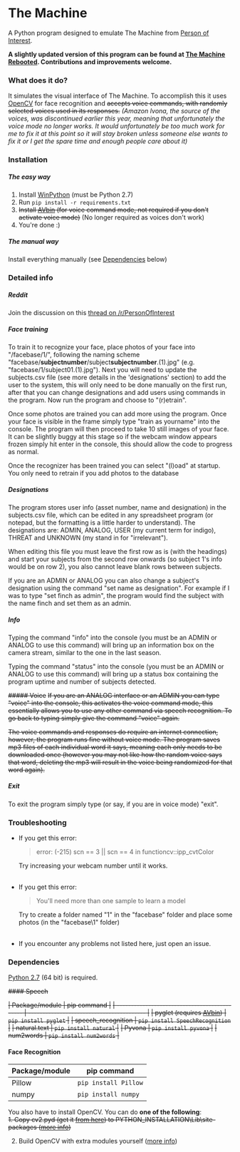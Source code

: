 # The Machine
A Python program designed to emulate The Machine from [Person of Interest](http://www.imdb.com/title/tt1839578/?ref_=nv_sr_1).

**A slightly updated version of this program can be found at [The Machine Rebooted](https://github.com/Jo-Dan/The_Machine_Rebooted). Contributions and improvements welcome.**

### What does it do?
It simulates the visual interface of The Machine. To accomplish this it uses [OpenCV](http://opencv.org/) for face recognition and ~~accepts voice commands, with randomly selected voices used in its responses.~~ *(Amazon Ivona, the source of the voices, was discontinued earlier this year, meaning that unfortunately the voice mode no longer works. It would unfortunately be too much work for me to fix it at this point so it will stay broken unless someone else wants to fix it or I get the spare time and enough people care about it)*

### Installation
##### The easy way
1. Install [WinPython](https://sourceforge.net/projects/winpython/files/)  (must be Python 2.7)
2. Run `pip install -r requirements.txt`  
3. ~~Install [AVbin](http://avbin.github.io/) (for voice command mode, not required if you don't activate voice mode)~~ (No longer required as voices don't work)
4. You're done :)  

##### The manual way
Install everything manually (see [Dependencies](https://github.com/Jo-Dan/The-Machine/blob/master/README.md#dependencies) below)

### Detailed info
##### Reddit
Join the discussion on this [thread on /r/PersonOfInterest](https://www.reddit.com/r/PersonOfInterest/comments/4suknb/the_machine_program_python/)

##### Face training
To train it to recognize your face, place photos of your face into "/facebase/1/", following the naming scheme "facebase/**subjectnumber**/subject**subjectnumber**.(1).jpg" (e.g. "facebase/1/subject01.(1).jpg"). Next you will need to update the subjects.csv file (see more details in the 'designations' section) to add the user to the system, this will only need to be done manually on the first run, after that you can change designations and add users using commands in the program. 
 Now run the program and choose to "(r)etrain". 

Once some photos are trained you can add more using the program. Once your face is visible in the frame simply type "train as yourname" into the console. The program will then proceed to take 10 still images of your face. It can be slightly buggy at this stage so if the webcam window appears frozen simply hit enter in the console, this should allow the code to progress as normal.

Once the recognizer has been trained you can select "(l)oad" at startup. You only need to retrain if you add photos to the database

##### Designations
The program stores user info (asset number, name and designation) in the subjects.csv file, which can be edited in any spreadsheet program (or notepad, but the formatting is a little harder to understand). The designations are: ADMIN, ANALOG, USER (my current term for indigo), THREAT and UNKNOWN (my stand in for "irrelevant").

When editing this file you must leave the first row as is (with the headings) and start your subjects from the second row onwards (so subject 1's info would be on row 2), you also cannot leave blank rows between subjects. 

If you are an ADMIN or ANALOG you can also change a subject's designation using the command "set name as designation". For example if I was to type "set finch as admin", the program would find the subject with the name finch and set them as an admin.

##### Info
Typing the command "info" into the console (you must be an ADMIN or ANALOG to use this command) will bring up an information box on the camera stream, similar to the one in the last season.

Typing the command "status" into the console (you must be an ADMIN or ANALOG to use this command) will bring up a status box containing the program uptime and number of subjects detected.

~~##### Voice~~
~~If you are an ANALOG interface or an ADMIN you can type "voice" into the console, this activates the voice command mode, this essentially allows you to use any other command via speech recognition. To go back to typing simply give the command "voice" again.~~

~~The voice commands and responses do require an internet connection, however, the program runs fine without voice mode. The program saves mp3 files of each individual word it says, meaning each only needs to be downloaded once (however you may not like how the random voice says that word, deleting the mp3 will result in the voice being randomized for that word again).~~

##### Exit
To exit the program simply type (or say, if you are in voice mode) "exit".

### Troubleshooting

- If you get this error:
  > error: (-215) scn == 3 || scn == 4 in functioncv::ipp_cvtColor  
  
  Try increasing your webcam number until it works.  
&nbsp;
- If you get this error:
  > You'll need more than one sample to learn a model  

  Try to create a folder named "1" in the "facebase" folder and place some photos (in the "facebase\1" folder)  
&nbsp;
- If you encounter any problems not listed here, just open an issue.

### Dependencies
[Python 2.7](https://www.python.org/download/releases/2.7/) (64 bit) is required.

~~#### Speech~~

~~| Package/module 								| pip command 								|~~
~~| --------------------------------------------- | ----------------------------------------- |~~
~~| pyglet (requires [AVbin](http://avbin.github.io/)) 	| `pip install pyglet` 						|~~
~~| speech_recognition 							| `pip install SpeechRecognition` 			|~~
~~| natural.text 									| `pip install natural` 					|~~
~~| Pyvona 										| `pip install pyvona` 						|~~
~~| num2words 									| `pip install num2words` 					|~~

#### Face Recognition

| Package/module 								| pip command 								|
| --------------------------------------------- | ----------------------------------------- |
| Pillow 										| `pip install Pillow` 						|
| numpy 										| `pip install numpy` 						|

You also have to install OpenCV. You can do **one of the following**:  
~~1. Copy cv2.pyd (get it [from here](https://drive.google.com/file/d/0B_8BvSoNTOu6bFVZQVJ4dmxsZzQ/view?usp=sharing)) to PYTHON_INSTALLATION\Lib\site-packages ([more info](http://docs.opencv.org/3.1.0/d5/de5/tutorial_py_setup_in_windows.html))~~

2. Build OpenCV with extra modules yourself ([more info](https://github.com/opencv/opencv_contrib))
